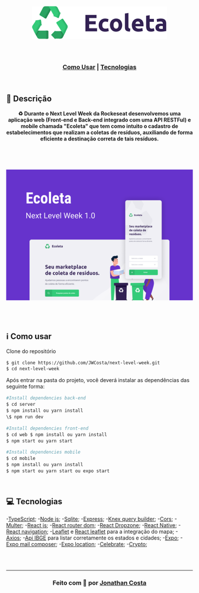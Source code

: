 <h1 align = "center">
    <img src ="web/src/assets/logo.svg">
</h1>

<br>

<h3 align = "center">

[Como Usar](#-como-usar) | 
[Tecnologias](#-tecnologias)

</h3>

<br>

## 🔖 Descrição

<h4 align = "center">
♻ Durante o Next Level Week da Rockeseat desenvolvemos uma aplicação web (Front-end e Back-end integrado com uma API RESTFul) e mobile chamada "Ecoleta" que tem como intuito o cadastro de estabelecimentos que realizam a coletas de resíduos, auxiliando de forma eficiente a destinação correta de tais resíduos.
</h3>

<br>

<h1 align = "center">
    <img src = ".github/Capa.png">
</h1>

<h2 align = "center">
    
</h2>

<br>

## ℹ️ Como usar

Clone do repositório
```bash 
$ git clone https://github.com/JWCosta/next-level-week.git 
$ cd next-level-week
```
Após entrar na pasta do projeto, você deverá instalar as dependências das seguinte forma:
```bash 
#Install dependencies back-end
$ cd server
$ npm install ou yarn install
\$ npm run dev
```
```bash 
#Install dependencies front-end 
$ cd web $ npm install ou yarn install
$ npm start ou yarn start
```
```bash 
#Install dependencies mobile
$ cd mobile
$ npm install ou yarn install
$ npm start ou yarn start ou expo start
```

<br>

## 💻 Tecnologias

-<a href="https://www.typescriptlang.org/">TypeScript</a></a>;
-<a href="https://nodejs.org/en/">Node js</a>;
-<a href="https://www.sqlite.org/index.html">Sqlite</a>;
-<a href="https://expressjs.com/pt-br/">Express</a>;
-<a href="http://knexjs.org/">Knex query builder</a>;
-<a href="https://www.npmjs.com/package/cors">Cors</a>;
-<a href="https://www.npmjs.com/package/multer">Multer</a>;
-<a href="https://pt-br.reactjs.org/">React js</a>;
-<a href="https://www.npmjs.com/package/react-router-dom">React router dom</a>;
-<a href="https://react-dropzone.js.org/">React Dropzone</a>;
-<a href="https://reactnative.dev/">React Native</a>;
-<a href="https://reactnavigation.org/">React navigation</a>;
-<a href="https://leafletjs.com/">Leaflet</a> e <a href="https://react-leaflet.js.org/docs/en/installation">React leaflet</a> para a integração do mapa;
-<a href="https://www.npmjs.com/package/axios">Axios</a>;
-<a href="https://servicodados.ibge.gov.br/api/docs/localidades?versao=1#api-_">Api IBGE</a> para listar corretamente os estados e cidades;
-<a href="https://expo.io/">Expo</a>;
-<a href="https://docs.expo.io/versions/latest/sdk/mail-composer/">Expo mail composer</a>;
-<a href="https://docs.expo.io/versions/latest/sdk/location/">Expo location</a>;
-<a href="https://www.npmjs.com/package/celebrate">Celebrate</a>;
-<a href="https://nodejs.org/api/crypto.html">Crypto</a>;

<br>
<br>
<hr>

<h3 align = "center"> Feito com 💚 por <a href="https://linkedin.com/in/jonathan-ws-costa">Jonathan Costa </a></h3>
